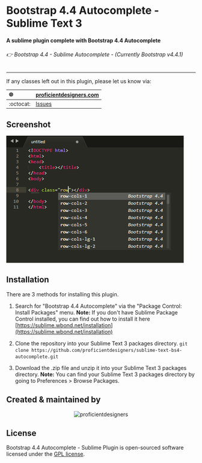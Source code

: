 # Bootstrap 4.4 Autocomplete - Sublime Text 3

#### A sublime plugin complete with Bootstrap 4.4 Autocomplete
###### 👉 Bootstrap 4.4 - Sublime Autocomplete - *(Currently Bootstrap v4.4.1)*
---

If any classes left out in this plugin, please let us know via:

| :globe_with_meridians: 	| [proficientdesigners.com](https://proficientdesigners.com/) |
| :------ 					| :-----  |
| :octocat: 				| [Issues](https://github.com/proficientdesigners/sublime-text-bs4-autocomplete/issues) |


## Screenshot
![screenshot](Screenshot.png)


## Installation
There are 3 methods for installing this plugin.

1. Search for "Bootstrap 4.4 Autocomplete" via the "Package Control: Install Packages" menu.
**Note:** If you don't have Sublime Package Control installed, you can find out how to install it here [https://sublime.wbond.net/installation](https://sublime.wbond.net/installation)

2. Clone the repository into your Sublime Text 3 packages directory.
`git clone https://github.com/proficientdesigners/sublime-text-bs4-autocomplete.git`

3. Download the .zip file and unzip it into your Sublime Text 3 packages directory.
**Note:** You can find your Sublime Text 3 packages directory by going to Preferences > Browse Packages.

## Created & maintained by

<p align="center">
	<img src="https://proficientdesigners.com/img/logo_with_name.svg" width="300px" alt="proficientdesigners">
</p>

## License

Bootstrap 4.4 Autocomplete - Sublime Plugin is open-sourced software licensed under the [GPL license](https://www.gnu.org/licenses/gpl-3.0.en.html).
